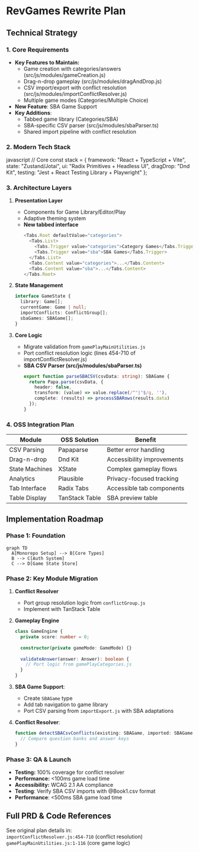 # RevGames Rewrite Plan

## Technical Strategy

### 1. Core Requirements
- **Key Features to Maintain:**
  - Game creation with categories/answers (src/js/modules/gameCreation.js)
  - Drag-n-drop gameplay (src/js/modules/dragAndDrop.js)
  - CSV import/export with conflict resolution (src/js/modules/importConflictResolver.js)
  - Multiple game modes (Categories/Multiple Choice)
- **New Feature**: SBA Game Support
- **Key Additions**:
  - Tabbed game library (Categories/SBA)
  - SBA-specific CSV parser (src/js/modules/sbaParser.ts)
  - Shared import pipeline with conflict resolution

### 2. Modern Tech Stack
javascript
// Core
const stack = {
framework: "React + TypeScript + Vite",
state: "Zustand/Jotai",
ui: "Radix Primitives + Headless UI",
dragDrop: "Dnd Kit",
testing: "Jest + React Testing Library + Playwright"
};

### 3. Architecture Layers
1. **Presentation Layer**  
   - Components for Game Library/Editor/Play
   - Adaptive theming system
   - **New tabbed interface**
     ```typescript
     <Tabs.Root defaultValue="categories">
       <Tabs.List>
         <Tabs.Trigger value="categories">Category Games</Tabs.Trigger>
         <Tabs.Trigger value="sba">SBA Games</Tabs.Trigger>
       </Tabs.List>
       <Tabs.Content value="categories">...</Tabs.Content>
       <Tabs.Content value="sba">...</Tabs.Content>
     </Tabs.Root>
     ```

2. **State Management**  
   ```typescript
   interface GameState {
     library: Game[];
     currentGame: Game | null;
     importConflicts: ConflictGroup[];
     sbaGames: SBAGame[];
   }
   ```

3. **Core Logic**  
   - Migrate validation from `gamePlayMainUtilities.js`
   - Port conflict resolution logic (lines 454-710 of importConflictResolver.js)
   - **SBA CSV Parser (src/js/modules/sbaParser.ts)**
     ```typescript
     export function parseSBACSV(csvData: string): SBAGame {
       return Papa.parse(csvData, {
         header: false,
         transform: (value) => value.replace(/^"|"$/g, ''),
         complete: (results) => processSBARows(results.data)
       });
     }
     ```

### 4. OSS Integration Plan
| Module              | OSS Solution       | Benefit                          |
|---------------------|--------------------|----------------------------------|
| CSV Parsing         | Papaparse          | Better error handling            |
| Drag-n-drop         | Dnd Kit            | Accessibility improvements       |
| State Machines      | XState             | Complex gameplay flows           |
| Analytics           | Plausible          | Privacy-focused tracking         |
| Tab Interface       | Radix Tabs         | Accessible tab components        |
| Table Display       | TanStack Table     | SBA preview table                |

## Implementation Roadmap

### Phase 1: Foundation

```mermaid
graph TD
  A[Monorepo Setup] --> B[Core Types]
  B --> C[Auth System]
  C --> D[Game State Store]
```

### Phase 2: Key Module Migration
1. **Conflict Resolver**  
   - Port group resolution logic from `conflictGroup.js`
   - Implement with TanStack Table

2. **Gameplay Engine**  
   ```typescript
   class GameEngine {
     private score: number = 0;
     
     constructor(private gameMode: GameMode) {}
     
     validateAnswer(answer: Answer): boolean {
       // Port logic from gamePlayCategories.js
     }
   }
   ```

3. **SBA Game Support**:
   - Create `SBAGame` type
   - Add tab navigation to game library
   - Port CSV parsing from `importExport.js` with SBA adaptations

4. **Conflict Resolver**:
   ```typescript
   function detectSBACsvConflicts(existing: SBAGame, imported: SBAGame) {
     // Compare question banks and answer keys
   }
   ```

### Phase 3: QA & Launch
- **Testing:** 100% coverage for conflict resolver
- **Performance:** <100ms game load time
- **Accessibility:** WCAG 2.1 AA compliance
- **Testing**: Verify SBA CSV imports with @Book1.csv format
- **Performance**: <500ms SBA game load time

## Full PRD & Code References
See original plan details in:  
`importConflictResolver.js:454-710` (conflict resolution)  
`gamePlayMainUtilities.js:1-116` (core game logic)